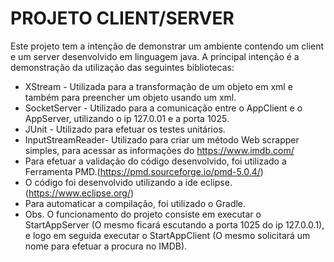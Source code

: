 # PROJETO CLIENT/SERVER
Este projeto tem a intenção de demonstrar um ambiente contendo um client e um server desenvolvido em linguagem java.
A principal intenção é a demonstração da utilização das seguintes bibliotecas:
* XStream - Utilizada para a transformação de um objeto em xml e também para preencher um objeto usando um xml.
* SocketServer - Utilizado para a comunicação entre o AppClient e o AppServer, utilizando o ip 127.0.01 e a porta 1025.
* JUnit - Utilizado para efetuar os testes unitários.
* InputStreamReader- Utilizado para criar um método Web scrapper simples, para acessar as informações do https://www.imdb.com/
* Para efetuar a validação do código desenvolvido, foi utilizado a Ferramenta PMD.(https://pmd.sourceforge.io/pmd-5.0.4/)
* O código foi desenvolvido utilizando a ide eclipse. (https://www.eclipse.org/)
* Para automaticar a compilação, foi utilizado o Gradle.
* Obs. O funcionamento do projeto consiste em executar o StartAppServer (O mesmo ficará escutando a porta 1025 do ip 127.0.0.1), e logo em seguida executar o StartAppClient (O mesmo solicitará um nome para efetuar a procura no IMDB).

